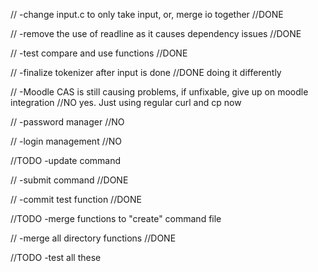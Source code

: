 // -change input.c to only take input, or, merge io together
//DONE

// -remove the use of readline as it causes dependency issues
//DONE

// -test compare and use functions
//DONE

// -finalize tokenizer after input is done
//DONE doing it differently

// -Moodle CAS is still causing problems, if unfixable, give up on moodle integration
//NO yes. Just using regular curl and cp now

// -password manager
//NO

// -login management
//NO

//TODO -update command

// -submit command
//DONE

// -commit test function
//DONE

//TODO -merge functions to "create" command file

// -merge all directory functions
//DONE

//TODO -test all these
